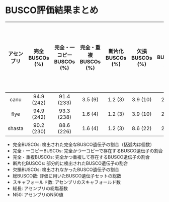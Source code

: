 # BUSCO評価結果まとめ

| アセンブリ | 完全BUSCOs (%) | 完全・一コピーBUSCOs (%) | 完全・重複BUSCOs (%) | 断片化BUSCOs (%) | 欠損BUSCOs (%) | 総BUSCO数 | スキャフォールド数 | 総長 (bp) | N50 |
|:---:|:---:|:---:|:---:|:---:|:---:|:---:|:---:|:---:|:---:|
| canu   | 94.9 (242) | 91.4 (233) | 3.5 (9) | 1.2 (3) | 3.9 (10) | 255 | 41 | 35,577,586 | 3 MB |
| flye   | 94.9 (242) | 93.3 (238) | 1.6 (4) | 1.2 (3) | 3.9 (10) | 255 | 16 | 34,532,450 | 3 MB |
| shasta | 90.2 (230) | 88.6 (226) | 1.6 (4) | 1.2 (3) | 8.6 (22) | 255 | 16 | 33,046,224 | 6 MB |

- 完全BUSCOs: 検出された完全なBUSCO遺伝子の割合（括弧内は個数）
- 完全・一コピーBUSCOs: 完全かつ一コピーで存在するBUSCO遺伝子の割合
- 完全・重複BUSCOs: 完全かつ重複して存在するBUSCO遺伝子の割合
- 断片化BUSCOs: 部分的に検出されたBUSCO遺伝子の割合
- 欠損BUSCOs: 検出されなかったBUSCO遺伝子の割合
- 総BUSCO数: 評価に用いたBUSCO遺伝子セットの総数
- スキャフォールド数: アセンブリのスキャフォールド数
- 総長: アセンブリの総塩基数
- N50: アセンブリのN50値
